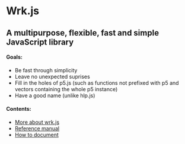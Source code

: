 # Wrk.js

## A multipurpose, flexible, fast and simple JavaScript library

#### Goals:
- Be fast through simplicity
- Leave no unexpected suprises
- Fill in the holes of p5.js (such as functions not prefixed with p5 and vectors containing the whole p5 instance)
- Have a good name (unlike hlp.js)

#### Contents:
- [More about wrk.js]()
- [Reference manual](/documentation/reference.md)
- [How to document](/documentation/howToDocument.md)